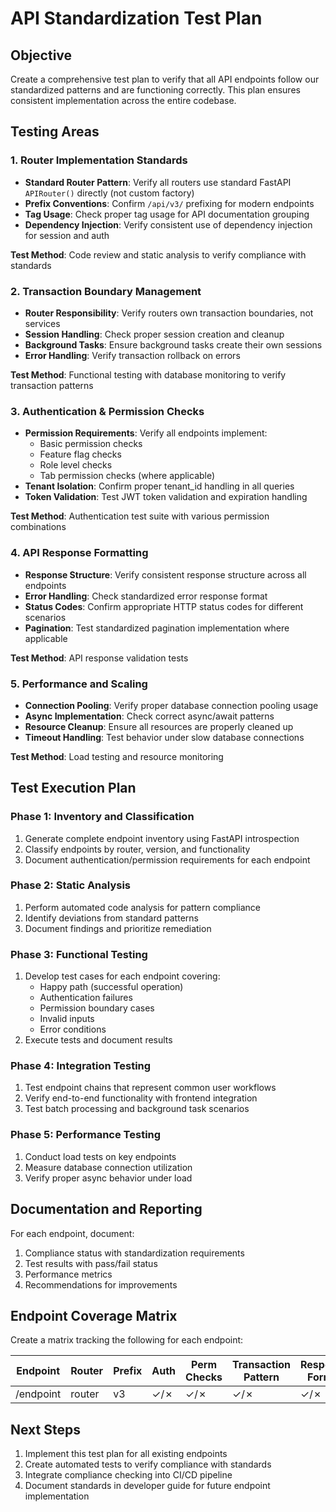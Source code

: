 # API Standardization Test Plan

## Objective

Create a comprehensive test plan to verify that all API endpoints follow our standardized patterns and are functioning correctly. This plan ensures consistent implementation across the entire codebase.

## Testing Areas

### 1. Router Implementation Standards

- **Standard Router Pattern**: Verify all routers use standard FastAPI `APIRouter()` directly (not custom factory)
- **Prefix Conventions**: Confirm `/api/v3/` prefixing for modern endpoints
- **Tag Usage**: Check proper tag usage for API documentation grouping
- **Dependency Injection**: Verify consistent use of dependency injection for session and auth

**Test Method**: Code review and static analysis to verify compliance with standards

### 2. Transaction Boundary Management

- **Router Responsibility**: Verify routers own transaction boundaries, not services
- **Session Handling**: Check proper session creation and cleanup
- **Background Tasks**: Ensure background tasks create their own sessions
- **Error Handling**: Verify transaction rollback on errors

**Test Method**: Functional testing with database monitoring to verify transaction patterns

### 3. Authentication & Permission Checks

- **Permission Requirements**: Verify all endpoints implement:
  - Basic permission checks
  - Feature flag checks
  - Role level checks
  - Tab permission checks (where applicable)
- **Tenant Isolation**: Confirm proper tenant_id handling in all queries
- **Token Validation**: Test JWT token validation and expiration handling

**Test Method**: Authentication test suite with various permission combinations

### 4. API Response Formatting

- **Response Structure**: Verify consistent response structure across all endpoints
- **Error Handling**: Check standardized error response format
- **Status Codes**: Confirm appropriate HTTP status codes for different scenarios
- **Pagination**: Test standardized pagination implementation where applicable

**Test Method**: API response validation tests

### 5. Performance and Scaling

- **Connection Pooling**: Verify proper database connection pooling usage
- **Async Implementation**: Check correct async/await patterns
- **Resource Cleanup**: Ensure all resources are properly cleaned up
- **Timeout Handling**: Test behavior under slow database connections

**Test Method**: Load testing and resource monitoring

## Test Execution Plan

### Phase 1: Inventory and Classification

1. Generate complete endpoint inventory using FastAPI introspection
2. Classify endpoints by router, version, and functionality
3. Document authentication/permission requirements for each endpoint

### Phase 2: Static Analysis

1. Perform automated code analysis for pattern compliance
2. Identify deviations from standard patterns
3. Document findings and prioritize remediation

### Phase 3: Functional Testing

1. Develop test cases for each endpoint covering:
   - Happy path (successful operation)
   - Authentication failures
   - Permission boundary cases
   - Invalid inputs
   - Error conditions
2. Execute tests and document results

### Phase 4: Integration Testing

1. Test endpoint chains that represent common user workflows
2. Verify end-to-end functionality with frontend integration
3. Test batch processing and background task scenarios

### Phase 5: Performance Testing

1. Conduct load tests on key endpoints
2. Measure database connection utilization
3. Verify proper async behavior under load

## Documentation and Reporting

For each endpoint, document:

1. Compliance status with standardization requirements
2. Test results with pass/fail status
3. Performance metrics
4. Recommendations for improvements

## Endpoint Coverage Matrix

Create a matrix tracking the following for each endpoint:

| Endpoint | Router | Prefix | Auth | Perm Checks | Transaction Pattern | Response Format | Tests |
|----------|--------|--------|------|-------------|---------------------|-----------------|-------|
| /endpoint| router | v3     | ✓/✗  | ✓/✗        | ✓/✗                | ✓/✗            | count |

## Next Steps

1. Implement this test plan for all existing endpoints
2. Create automated tests to verify compliance with standards
3. Integrate compliance checking into CI/CD pipeline
4. Document standards in developer guide for future endpoint implementation